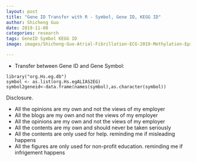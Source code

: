 ```yaml
---
layout: post
title: "Gene ID Transfer with R - Symbol, Gene ID, KEGG ID"
author: Shicheng Guo
date: 2019-11-08
categories: research
tags: GeneID Symbol KEGG ID
image: images/Shicheng-Guo-Atrial-Fibrillation-ECG-2019-Methylation-Epigenetics.png	

---
```


* Transfer between Gene ID and Gene Symbol:
```
library("org.Hs.eg.db")
symbol <- as.list(org.Hs.egALIAS2EG)
symbol2geneid<-data.frame(names(symbol),as.character(symbol))
```

Disclosure.
* All the opinions are my own and not the views of my employer
* All the blogs are my own and not the views of my employer
* All the opinions are my own and not the views of my employer
* All the contents are my own and should never be taken seriously
* All the contents are only used for help. reminding me if misleading happens
* All the figures are only used for non-profit education. reminding me if infrigement happens
